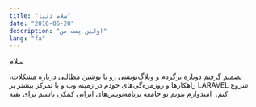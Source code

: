 ```yaml
---
title: "سلام دنیا"
date: "2016-05-20"
description: "اولین پست من"
lang: "fa"
---
```


سلام

تصمیم گرفتم دوباره برگردم و وبلاگ‌نویسی رو با نوشتن مطالبی درباره مشکلات، راهکارها و روزمره‌گی‌های خودم در زمینه وب و با تمرکز بیشتر بر LARAVEL شروع کنم.  امیدوارم بتونم تو جامعه برنامه‌نویس‌های ایرانی کمکی باشیم برای بقیه.
